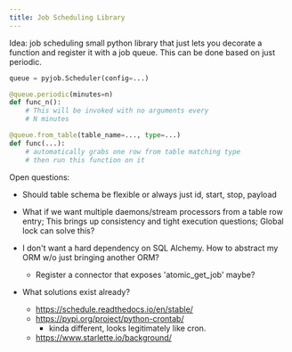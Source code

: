 ```yaml
---
title: Job Scheduling Library
---
```


Idea: job scheduling small python library that just lets
you decorate a function and register it with a
job queue. This can be done based on just periodic.

```python
queue = pyjob.Scheduler(config=...)

@queue.periodic(minutes=n)
def func_n():
    # This will be invoked with no arguments every
    # N minutes

@queue.from_table(table_name=..., type=...)
def func(...):
    # automatically grabs one row from table matching type
    # then run this function on it
```



Open questions:
- Should table schema be flexible or always
  just id, start, stop, payload
- What if we want multiple daemons/stream processors
  from a table row entry; This brings up consistency
  and tight execution questions; Global lock can
  solve this?
  
- I don't want a hard dependency on SQL Alchemy.
  How to abstract my ORM w/o just bringing another
  ORM?
  - Register a connector that exposes 'atomic_get_job'
    maybe?

- What solutions exist already?
    - https://schedule.readthedocs.io/en/stable/
    - https://pypi.org/project/python-crontab/
      - kinda different, looks legitimately like cron.
    - https://www.starlette.io/background/